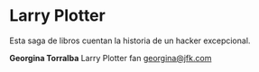 # Larry Plotter

Esta saga de libros cuentan la historia de un hacker excepcional.

**Georgina Torralba** Larry Plotter fan
georgina@jfk.com
